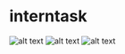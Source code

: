 # interntask

![alt text](https://github.com/saurabhpal007/interntask/blob/master/01.png)
![alt text](https://github.com/saurabhpal007/interntask/blob/master/02.png)
![alt text](https://github.com/saurabhpal007/interntask/blob/master/03.png)

